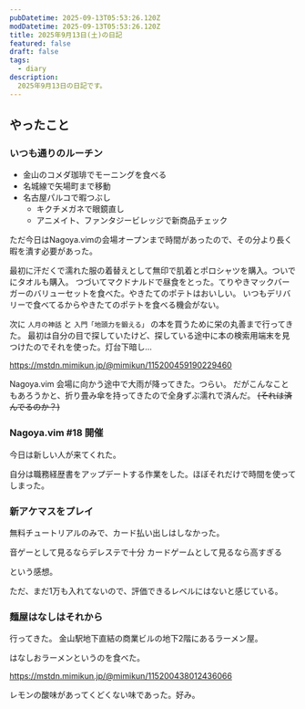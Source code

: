 ```yaml
---
pubDatetime: 2025-09-13T05:53:26.120Z
modDatetime: 2025-09-13T05:53:26.120Z
title: 2025年9月13日(土)の日記
featured: false
draft: false
tags:
  - diary
description:
  2025年9月13日の日記です。
---
```


## やったこと

### いつも通りのルーチン

- 金山のコメダ珈琲でモーニングを食べる
- 名城線で矢場町まで移動
- 名古屋パルコで暇つぶし
    - キクチメガネで眼鏡直し
    - アニメイト、ファンタジービレッジで新商品チェック

ただ今日はNagoya.vimの会場オープンまで時間があったので、その分より長く暇を潰す必要があった。

最初に汗だくで濡れた服の着替えとして無印で肌着とポロシャツを購入。ついでにタオルも購入。
つづいてマクドナルドで昼食をとった。てりやきマックバーガーのバリューセットを食べた。やきたてのポテトはおいしい。
いつもデリバリーで食べてるからやきたてのポテトを食べる機会がない。

次に `人月の神話` と `入門「地頭力を鍛える」` の本を買うために栄の丸善まで行ってきた。
最初は自分の目で探していたけど、探している途中に本の検索用端末を見つけたのでそれを使った。灯台下暗し…

https://mstdn.mimikun.jp/@mimikun/115200459190229460

Nagoya.vim 会場に向かう途中で大雨が降ってきた。つらい。
だがこんなこともあろうかと、折り畳み傘を持ってきたので全身ずぶ濡れで済んだ。 ~~(それは済んでるのか？)~~

### Nagoya.vim #18 開催

今日は新しい人が来てくれた。

自分は職務経歴書をアップデートする作業をした。ほぼそれだけで時間を使ってしまった。

### 新アケマスをプレイ

無料チュートリアルのみで、カード払い出しはしなかった。

音ゲーとして見るならデレステで十分
カードゲームとして見るなら高すぎる

という感想。

ただ、まだ1万も入れてないので、評価できるレベルにはないと感じている。

### 麺屋はなしはそれから

行ってきた。
金山駅地下直結の商業ビルの地下2階にあるラーメン屋。

はなしおラーメンというのを食べた。

https://mstdn.mimikun.jp/@mimikun/115200438012436066

レモンの酸味があってくどくない味であった。好み。

